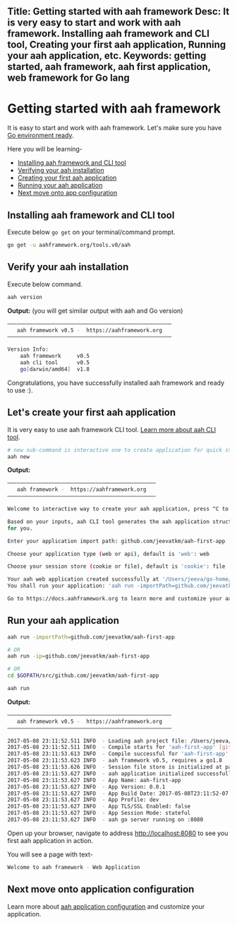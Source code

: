 Title: Getting started with aah framework
Desc: It is very easy to start and work with aah framework. Installing aah framework and CLI tool, Creating your first aah application, Running your aah application, etc.
Keywords: getting started, aah framework, aah first application, web framework for Go lang
---
# Getting started with aah framework

It is easy to start and work with aah framework. Let's make sure you have [Go environment ready](prerequisites.html).

Here you will be learning-

* [Installing aah framework and CLI tool](#installing-aah-framework-and-cli-tool)
* [Verifying your aah installation](#verify-your-aah-installation)
* [Creating your first aah application](#let-s-create-your-first-aah-application)
* [Running your aah application](#run-your-aah-application)
* [Next move onto app configuration](app-config.html)

## Installing aah framework and CLI tool

Execute below `go get` on your terminal/command prompt.

```bash
go get -u aahframework.org/tools.v0/aah
```

## Verify your aah installation

Execute below command.

```bash
aah version
```

**Output:** (you will get similar output with aah and Go version)
```bash
––––––––––––––––––––––––––––––––––––––––––––––––––––
   aah framework v0.5 -  https://aahframework.org
––––––––––––––––––––––––––––––––––––––––––––––––––––

Version Info:
	aah framework     v0.5
	aah cli tool      v0.5
	go[darwin/amd64]  v1.8
```

Congratulations, you have successfully installed aah framework and ready to use :).

## Let's create your first aah application

It is very easy to use aah framework CLI tool. [Learn more about aah CLI tool](aah-cli-tool.html).

```bash
# new sub-command is interactive one to create application for quick start
aah new
```

**Output:**
```bash
–––––––––––––––––––––––––––––––––––––––––––––––
   aah framework -  https://aahframework.org
–––––––––––––––––––––––––––––––––––––––––––––––

Welcome to interactive way to create your aah application, press ^C to exit :)

Based on your inputs, aah CLI tool generates the aah application structure
for you.

Enter your application import path: github.com/jeevatkm/aah-first-app

Choose your application type (web or api), default is 'web': web

Choose your session store (cookie or file), default is 'cookie': file

Your aah web application created successfully at '/Users/jeeva/go-home/src/github.com/jeevatkm/aah-first-app'
You shall run your application: 'aah run -importPath=github.com/jeevatkm/aah-first-app'

Go to https://docs.aahframework.org to learn more and customize your aah application.

```

## Run your aah application

```bash
aah run -importPath=github.com/jeevatkm/aah-first-app

# OR
aah run -ip=github.com/jeevatkm/aah-first-app

# OR
cd $GOPATH/src/github.com/jeevatkm/aah-first-app

aah run
```

**Output:**
```bash
––––––––––––––––––––––––––––––––––––––––––––––––––––
   aah framework v0.5 -  https://aahframework.org
––––––––––––––––––––––––––––––––––––––––––––––––––––

2017-05-08 23:11:52.511 INFO  - Loading aah project file: /Users/jeeva/go-home/src/github.com/jeevatkm/aah-first-app/aah.project
2017-05-08 23:11:52.511 INFO  - Compile starts for 'aah-first-app' [github.com/jeevatkm/aah-first-app]
2017-05-08 23:11:53.613 INFO  - Compile successful for 'aah-first-app' [github.com/jeevatkm/aah-first-app]
2017-05-08 23:11:53.623 INFO  - aah framework v0.5, requires ≥ go1.8
2017-05-08 23:11:53.626 INFO  - Session file store is initialized at path: /Users/jeeva/go-home/src/github.com/jeevatkm/aah-first-app/sessions
2017-05-08 23:11:53.627 INFO  - aah application initialized successfully
2017-05-08 23:11:53.627 INFO  - App Name: aah-first-app
2017-05-08 23:11:53.627 INFO  - App Version: 0.0.1
2017-05-08 23:11:53.627 INFO  - App Build Date: 2017-05-08T23:11:52-07:00
2017-05-08 23:11:53.627 INFO  - App Profile: dev
2017-05-08 23:11:53.627 INFO  - App TLS/SSL Enabled: false
2017-05-08 23:11:53.627 INFO  - App Session Mode: stateful
2017-05-08 23:11:53.627 INFO  - aah go server running on :8080
```

Open up your browser, navigate to address [http://localhost:8080](http://localhost:8080) to see you first aah application in action.

You will see a page with text-

```bash
Welcome to aah framework - Web Application
```

## Next move onto application configuration

Learn more about [aah application configuration](app-config.html) and customize your application.

